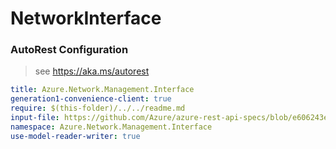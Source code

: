 # NetworkInterface
### AutoRest Configuration
> see https://aka.ms/autorest

``` yaml
title: Azure.Network.Management.Interface
generation1-convenience-client: true
require: $(this-folder)/../../readme.md
input-file: https://github.com/Azure/azure-rest-api-specs/blob/e606243e5297312781dd7dbfd7ab76d2329cc088/specification/network/resource-manager/Microsoft.Network/stable/2019-11-01/networkInterface.json
namespace: Azure.Network.Management.Interface
use-model-reader-writer: true
```

